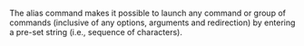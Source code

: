 	
The alias command makes it possible to launch any command or group of commands (inclusive of any options, arguments and redirection) by entering a pre-set string (i.e., sequence of characters).
